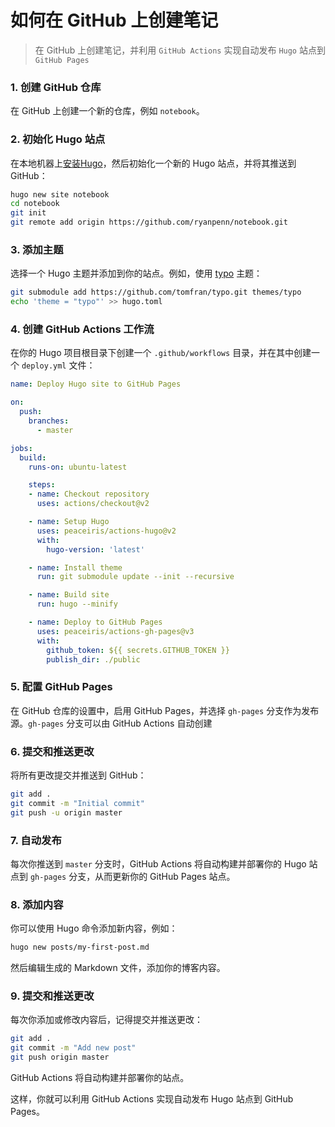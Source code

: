 # 如何在 GitHub 上创建笔记

> 在 GitHub 上创建笔记，并利用 `GitHub Actions` 实现自动发布 `Hugo` 站点到 `GitHub Pages`

### 1. 创建 GitHub 仓库
在 GitHub 上创建一个新的仓库，例如 `notebook`。

### 2. 初始化 Hugo 站点
在本地机器上[安装Hugo](https://gohugo.io/installation/)，然后初始化一个新的 Hugo 站点，并将其推送到 GitHub：

```sh
hugo new site notebook
cd notebook
git init
git remote add origin https://github.com/ryanpenn/notebook.git
```

### 3. 添加主题
选择一个 Hugo 主题并添加到你的站点。例如，使用 [typo](https://github.com/tomfran/typo) 主题：

```sh
git submodule add https://github.com/tomfran/typo.git themes/typo
echo 'theme = "typo"' >> hugo.toml
```

### 4. 创建 GitHub Actions 工作流
在你的 Hugo 项目根目录下创建一个 `.github/workflows` 目录，并在其中创建一个 `deploy.yml` 文件：

```yaml
name: Deploy Hugo site to GitHub Pages

on:
  push:
    branches:
      - master

jobs:
  build:
    runs-on: ubuntu-latest

    steps:
    - name: Checkout repository
      uses: actions/checkout@v2

    - name: Setup Hugo
      uses: peaceiris/actions-hugo@v2
      with:
        hugo-version: 'latest'

    - name: Install theme
      run: git submodule update --init --recursive

    - name: Build site
      run: hugo --minify

    - name: Deploy to GitHub Pages
      uses: peaceiris/actions-gh-pages@v3
      with:
        github_token: ${{ secrets.GITHUB_TOKEN }}
        publish_dir: ./public
```

### 5. 配置 GitHub Pages
在 GitHub 仓库的设置中，启用 GitHub Pages，并选择 `gh-pages` 分支作为发布源。`gh-pages` 分支可以由 GitHub Actions 自动创建

### 6. 提交和推送更改
将所有更改提交并推送到 GitHub：

```sh
git add .
git commit -m "Initial commit"
git push -u origin master
```

### 7. 自动发布
每次你推送到 `master` 分支时，GitHub Actions 将自动构建并部署你的 Hugo 站点到 `gh-pages` 分支，从而更新你的 GitHub Pages 站点。

### 8. 添加内容
你可以使用 Hugo 命令添加新内容，例如：

```sh
hugo new posts/my-first-post.md
```

然后编辑生成的 Markdown 文件，添加你的博客内容。

### 9. 提交和推送更改
每次你添加或修改内容后，记得提交并推送更改：

```sh
git add .
git commit -m "Add new post"
git push origin master
```

GitHub Actions 将自动构建并部署你的站点。

这样，你就可以利用 GitHub Actions 实现自动发布 Hugo 站点到 GitHub Pages。